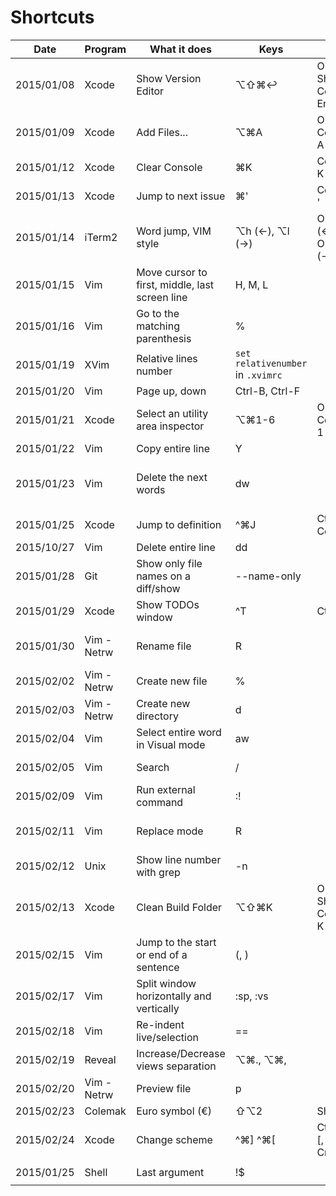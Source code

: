 # Shortcuts

Date | Program | What it does | Keys | Keys | Notes
---|---|---|---|---|---
2015/01/08 | Xcode | Show Version Editor | ⌥⇧⌘↩ | Option Shift Command Enter |
2015/01/09 | Xcode | Add Files... | ⌥⌘A | Option Command A |
2015/01/12 | Xcode | Clear Console | ⌘K | Command K |
2015/01/13 | Xcode | Jump to next issue | ⌘'| Command ' |
2015/01/14 | iTerm2 | Word jump, VIM style | ⌥h (←), ⌥l (→) | Option H (←), Option L (→) | https://coderwall.com/p/h6yfda/use-and-to-jump-forwards-backwards-words-in-iterm-2-on-os-x
2015/01/15 | Vim | Move cursor to first, middle, last screen line | H, M, L | |
2015/01/16 | Vim | Go to the matching parenthesis | % | |
2015/01/19 | XVim | Relative lines number | `set relativenumber` in `.xvimrc` | | Port of [this](http://jeffkreeftmeijer.com/2012/relative-line-numbers-in-vim-for-super-fast-movement/) vim plugin
2015/01/20 | Vim | Page up, down | Ctrl-B, Ctrl-F | | |
2015/01/21 | Xcode | Select an utility area inspector | ⌥⌘1-6 | Option Command 1 to 6 |
2015/01/22 | Vim | Copy entire line | Y | |
2015/01/23 | Vim | Delete the next <number> words | d<number>w | | This is actually a deeper combo: command number motion, which repeats command number times in the motiond direction (_I think_)
2015/01/25 | Xcode | Jump to definition | ^⌘J | Ctrl Comant J | Jump to definition on what's under the cursor
2015/10/27 | Vim | Delete entire line | dd | |
2015/01/28 | Git | Show only file names on a diff/show | --name-only | | Use this `git show HEAD --name-only` to see only the names of the files changed in the last commit
2015/01/29 | Xcode | Show TODOs window | ^T | Ctrl T | Needs the [XToDo plugin](https://github.com/trawor/XToDo) to be installed
2015/01/30 | Vim - Netrw | Rename file | R | | _To be fair it'd always been written on the header, quite silly that I had to google it..._
2015/02/02 | Vim - Netrw | Create new file | % | | _This one wasn't in the header instead ^^_
2015/02/03 | Vim - Netrw | Create new directory | d | | 
2015/02/04 | Vim | Select entire word in Visual mode | aw | |
2015/02/05 | Vim | Search | / | | _Then using n you can go to the next match_ |
2015/02/09 | Vim | Run external command | :! | |
2015/02/11 | Vim | Replace mode | R | | "Replace mode is like Insert mode, but every typed character deletes an existing character." `vimtutor`
2015/02/12 | Unix | Show line number with grep | -n | | _Ok this is an option, but it's kind of a shortcut right?_
2015/02/13 | Xcode | Clean Build Folder | ⌥⇧⌘K | Option Shift Command K | Deletes the infamous DerivedData folder
2015/02/15 | Vim | Jump to the start or end of a sentence | (, ) | |
2015/02/17 | Vim | Split window horizontally and vertically | :sp, :vs | |
2015/02/18 | Vim | Re-indent live/selection | == | |
2015/02/19 | Reveal | Increase/Decrease views separation | ⌥⌘., ⌥⌘, | |
2015/02/20 | Vim - Netrw | Preview file | p | |
2015/02/23 | Colemak | Euro symbol (€) | ⇧⌥2| Shift Alt 2 | |
2015/02/24 | Xcode | Change scheme | ^⌘] ^⌘[ | Ctrl Cmd [, Ctrl Cmd ] |
2015/01/25 | Shell | Last argument | !$ | | `chmod 755 /etc/file; vim !$ # vim /etc/file`

